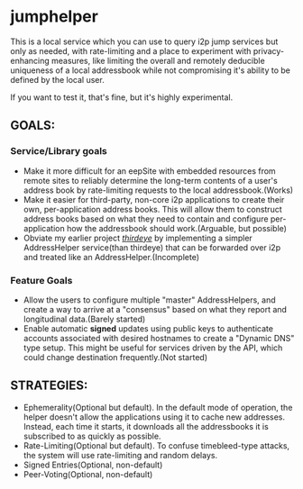 # jumphelper

This is a local service which you can use to query i2p jump services but only as
needed, with rate-limiting and a place to experiment with privacy-enhancing
measures, like limiting the overall and remotely deducible uniqueness of a local
addressbook while not compromising it's ability to be defined by the local user.

If you want to test it, that's fine, but it's highly experimental.

## GOALS:

### Service/Library goals

  * Make it more difficult for an eepSite with embedded resources from remote
  sites to reliably determine the long-term contents of a user's address book
  by rate-limiting requests to the local addressbook.(Works)
  * Make it easier for third-party, non-core i2p applications to create their
  own, per-application address books. This will allow them to construct address
  books based on what they need to contain and configure per-application how
  the addressbook should work.(Arguable, but possible)
  * Obviate my earlier project [*thirdeye*](https://github.com/eyedeekay/thirdeye)
  by implementing a simpler AddressHelper service(than thirdeye) that can be
  forwarded over i2p and treated like an AddressHelper.(Incomplete)

### Feature Goals

  * Allow the users to configure multiple "master" AddressHelpers, and create
  a way to arrive at a "consensus" based on what they report and longitudinal
  data.(Barely started)
  * Enable automatic **signed** updates using public keys to authenticate
  accounts associated with desired hostnames to create a "Dynamic DNS" type
  setup. This might be useful for services driven by the API, which could change
  destination frequently.(Not started)

## STRATEGIES:

  * Ephemerality(Optional but default). In the default mode of operation, the
  helper doesn't allow the applications using it to cache new addresses. Instead,
  each time it starts, it downloads all the addressbooks it is subscribed to as
  quickly as possible.
  * Rate-Limiting(Optional but default). To confuse timebleed-type attacks, the
  system will use rate-limiting and random delays.
  * Signed Entries(Optional, non-default)
  * Peer-Voting(Optional, non-default)
